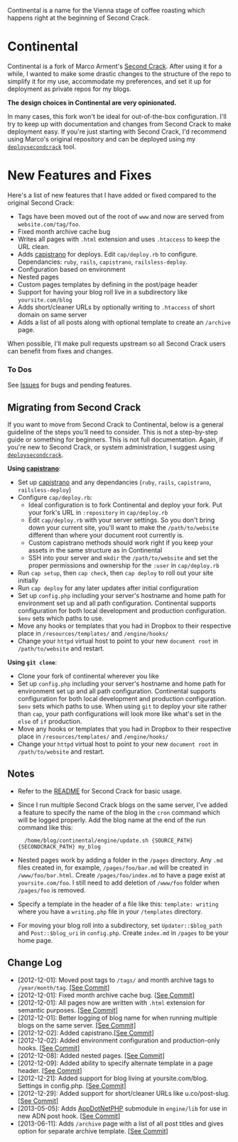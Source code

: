 Continental is a name for the Vienna stage of coffee roasting which happens right at the beginning of Second Crack.

# Continental #

Continental is a fork of Marco Arment's [Second Crack][sc]. After using it for a while, I wanted to make some drastic changes to the structure of the repo to simplify it for my use, accommodate my preferences, and set it up for deployment as private repos for my blogs.

**The design choices in Continental are very opinionated.**

In many cases, this fork won't be ideal for out-of-the-box configuration. I'll try to keep up with documentation and changes from Second Crack to make deployment easy. If you're just starting with Second Crack, I'd recommend using Marco's original repository and can be deployed using my [`deploysecondcrack`][dsc] tool.

# New Features and Fixes #

Here's a list of new features that I have added or fixed compared to the original Second Crack:

* Tags have been moved out of the root of `www` and now are served from `website.com/tag/foo`.
* Fixed month archive cache bug
* Writes all pages with `.html` extension and uses `.htaccess` to keep the URL clean.
* Adds [capistrano][cap] for deploys. Edit `cap/deploy.rb` to configure. Dependancies: `ruby`, `rails`, `capistrano`, `railsless-deploy`.
* Configuration based on environment
* Nested pages
* Custom pages templates by defining in the post/page header
* Support for having your blog roll live in a subdirectory like `yoursite.com/blog`
* Adds short/cleaner URLs by optionally writing to `.htaccess` of short domain on same server
* Adds a list of all posts along with optional template to create an `/archive` page.

When possible, I'll make pull requests upstream so all Second Crack users can benefit from fixes and changes.

### To Dos ###

See [Issues][iss] for bugs and pending features.

## Migrating from Second Crack ##

If you want to move from Second Crack to Continental, below is a general guideline of the steps you'll need to consider. This is not a step-by-step guide or something for beginners. This is not full documentation. Again, if you're new to Second Crack, or system administration, I suggest using [`deploysecondcrack`][dsc].

**Using [capistrano][cap]**:

* Set up [capistrano][cap] and any dependancies (`ruby`, `rails`, `capistrano`, `railsless-deploy`)
* Configure `cap/deploy.rb`:
  * Ideal configuration is to fork Continental and deploy your fork. Put your fork's URL in `:repository` in `cap/deploy.rb`
  * Edit `cap/deploy.rb` with your server settings. So you don't bring down your current site, you'll want to make the `/path/to/website` different than where your document root currently is.
  * Custom capistrano methods should work right if you keep your assets in the same structure as in Continental
  * SSH into your server and `mkdir` the `/path/to/website` and set the proper permissions and ownership for the `:user` in `cap/deploy.rb`
* Run `cap setup`, then `cap check`, then `cap deploy` to roll out your site initially
* Run `cap deploy` for any later updates after initial configuration
* Set up `config.php` including your server's hostname and home path for environment set up and all path configuration. Continental supports configuration for both local development and production configuration. `$env` sets which paths to use.
* Move any hooks or templates that you had in Dropbox to their respective place in `/resources/templates/` and `/engine/hooks/`
* Change your `httpd` virtual host to point to your new `document root` in `/path/to/website` and restart.

**Using `git clone`**:

* Clone your fork of continental wherever you like
* Set up `config.php` including your server's hostname and home path for environment set up and all path configuration. Continental supports configuration for both local development and production configuration. `$env` sets which paths to use. When using `git` to deploy your site rather than `cap`, your path configurations will look more like what's set in the `else` of `if` production. 
* Move any hooks or templates that you had in Dropbox to their respective place in `/resources/templates/` and `/engine/hooks/`
* Change your `httpd` virtual host to point to your new `document root` in `/path/to/website` and restart.


## Notes ##

* Refer to the [README](https://github.com/marcoarment/secondcrack#readme) for Second Crack for basic usage.
* Since I run multiple Second Crack blogs on the same server, I've added a feature to specify the name of the blog in the `cron` command which will be logged properly. Add the blog name at the end of the run command like this:

        /home/blog/continental/engine/update.sh {SOURCE_PATH} {SECONDCRACK_PATH} my_blog
* Nested pages work by adding a folder in the `/pages` directory. Any `.md` files created in, for example, `/pages/foo/bar.md` will be created in `/www/foo/bar.html`. Create `/pages/foo/index.md` to have a page exist at `yoursite.com/foo`. I still need to add deletion of `/www/foo` folder when `/pages/foo` is removed.
* Specify a template in the header of a file like this: `template: writing` where you have a `writing.php` file in your `/templates` directory.
* For moving your blog roll into a subdirectory, set `Updater::$blog_path` and `Post::$blog_uri` in `config.php`. Create `index.md` in `/pages` to be your home page.

## Change Log ##

* [2012-12-01]: Moved post tags to `/tags/` and month archive tags to `/year/month/tag`. [\[See Commit\]](https://github.com/nickwynja/continental/commit/b06e768d328b8c0b1a9127cbb8d1c35481c97931)
* [2012-12-01]: Fixed month archive cache bug. [\[See Commit\]](https://github.com/nickwynja/continental/commit/907834c86cd8aa3c83c15d732b35e5911230481c)
* [2012-12-01]: All pages now are written with `.html` extension for semantic purposes. [\[See Commit\]](https://github.com/nickwynja/continental/commit/d3311cde2d70cd1a490f4bd277bc30bfa72dd083)
* [2012-12-01]: Better logging of blog name for when running multiple blogs on the same server. [\[See Commit\]](https://github.com/nickwynja/continental/commit/e7e6fbff4bf385725502710d5c84749b73ab6dba)
* [2012-12-02]: Added capistrano.[\[See Commit\]](https://github.com/nickwynja/continental/commit/7700785e9bcb8c58a2411b030f4145a33f3bae9b)
* [2012-12-02]: Added environment configuration and production-only hooks. [\[See Commit\]](https://github.com/nickwynja/continental/commit/6a680270baed00d7439d642e51530b29d6a2731e)
* [2012-12-08]: Added nested pages. [\[See Commit\]](https://github.com/nickwynja/continental/commit/812b604b2414f0601584da7e95e037555a4788fd)
* [2012-12-09]: Added ability to specify alternate template in a page header. [\[See Commit\]](https://github.com/nickwynja/continental/commit/dd953039201c8b1282fbca96854ced1e60386ce5)
* [2012-12-21]: Added support for blog living at yoursite.com/blog. Settings in config.php. [\[See Commit\]](https://github.com/nickwynja/continental/commit/bc8660ca9bde49d8f0a9857b7d6e51dcf1ac6424)
* [2012-12-29]: Added support for short/cleaner URLs like u.co/post-slug. [\[See Commit\]](https://github.com/nickwynja/continental/commit/8d9f850c16c70582e69eef6454613fef5d585a73)
* [2013-05-05]: Adds [AppDotNetPHP](https://github.com/jdolitsky/AppDotNetPHP) submodule in `engine/lib` for use in new ADN post hook. [[See Commit](https://github.com/nickwynja/continental/commit/c2ae7d6514571e8b10f57c5bfc19115872cd80c0)]
* [2013-06-11]: Adds `/archive` page with a list of all post titles and gives option for separate archive template. [[See Commit](https://github.com/nickwynja/continental/commit/04068e924682d301c33fd703741b9fd6fe19b59e)]


[sc]: https://github.com/marcoarment/secondcrack
[dsc]: http://nickwynja.com/deploysecondcrack
[cap]: https://github.com/capistrano/capistrano/wiki
[iss]: http://github.com/nickwynja/continental/issues
